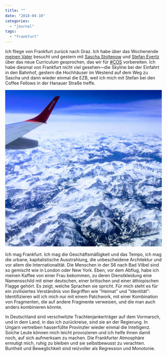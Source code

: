 ```yaml
---
title: ""
date: "2018-04-10"
categories: 
  - "journal"
tags: 
  - "frankfurt"
---
```


Ich fliege von Frankfurt zurück nach Graz. Ich habe über das Wochenende [meinen Vater](https://wittenbrink.net/lostandfound/papa/) besucht und gestern mit [Sascha Stoltenow](https://twitter.com/bendlerblogger) und [Stefan Evertz](https://twitter.com/hirnrinde) über das neue Curriculum gesprochen, das wir für [#COS](https://www.fh-joanneum.at/content-strategie-und-digitale-kommunikation/master/) vorbereiten. Ich habe diesmal von Frankfurt nicht viel gesehen—die Skyline bei der Einfahrt in den Bahnhof, gestern die Hochhäuser im Westend auf dem Weg zu Sascha und dann wieder einmal die EZB, weil ich mich mit Stefan bei den Coffee Fellows in der Hanauer Straße treffe.

![Blick aus dem Flugzeugfenster](images/IMG_4181-EFFECTS.jpg)

Ich mag Frankfurt. Ich mag die Geschäftsmäßigkeit und das Tempo, ich mag die urbane, kapitalistische Ausstrahlung, die unbescheidene Architektur und vor allem die Internationalität. Die Menschen in der S6 nach Bad Vilbel sind so gemischt wie in London oder New York. Eben, vor dem Abflug, habe ich meinen Kaffee von einer Frau bekommen, zu deren Dienstkleidung eine Namensschild mit einer deutschen, einer britischen und einer äthiopischen Flagge gehört. Es zeigt, welche Sprachen sie spricht. Für mich steht es für ein zivilisiertes Verständnis von Begriffen wie "Heimat" und "Identität": Identifizieren will ich mich nur mit einem Patchwork, mit einer Kombination von Fragmenten, die auf andere Fragmente verweisen, und die man auch anders kombinieren könnte.

In Deutschland sind verschwitzte Trachtenjankerträger auf dem Vormarsch, und in dem Land, in das ich zurückreise, sind sie an der Regierung. In Ungarn vertreiben hasserfüllte Provinzler wieder einmal die Intelligenz. Solche Leute können mich leicht provozieren und ich helfe ihnen damit noch, auf sich aufmerksam zu machen. Die Frankfurter Atmosphäre ermutigt mich, ruhig zu bleiben und sie selbstbewusst zu verachten. Buntheit und Beweglichkeit sind reizvoller als Regression und Monotonie.

